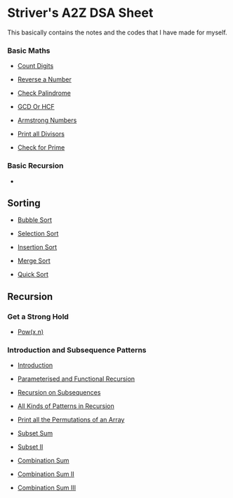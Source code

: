 # Striver's A2Z DSA Sheet 

This basically contains the notes and the codes that I have made for myself.


### Basic Maths

- [Count Digits](Basic_Maths/count_digits.cpp)

- [Reverse a Number](Basic_Maths/reverse_number.cpp)

- [Check Palindrome](Basic_Maths/check_palindrome.cpp)

- [GCD Or HCF](Basic_Maths/gcd_or_hcf.cpp)

- [Armstrong Numbers](Basic_Maths/armstrong_numbers.cpp)

- [Print all Divisors](Basic_Maths/print_all_divisors.cpp)

- [Check for Prime](Basic_Maths/check_for_prime.cpp)


### Basic Recursion

- []()


## Sorting

- [Bubble Sort]()

- [Selection Sort]()

- [Insertion Sort]()

- [Merge Sort](Sorting/merge_sort.cpp)

- [Quick Sort]()


## Recursion

### Get a Strong Hold

- [Pow(x,n)](Recursion/Get%20a%20Strong%20Hold/pow(x%2Cn).cpp)

### Introduction and Subsequence Patterns

- [Introduction](Recursion/Introduction%20and%20Subsequence%20Patterns/intro.cpp)

- [Parameterised and Functional Recursion](Recursion/Introduction%20and%20Subsequence%20Patterns/parameterised_and_functional_recursion.cpp)

- [Recursion on Subsequences](Recursion/Introduction%20and%20Subsequence%20Patterns/recursion_on_subsequences.cpp)

- [All Kinds of Patterns in Recursion](Recursion/Introduction%20and%20Subsequence%20Patterns/printing_subsequences_whose_sum_is_K.cpp)

- [Print all the Permutations of an Array](Recursion/Introduction%20and%20Subsequence%20Patterns/print_all_permutation_of_an_array.cpp)

- [Subset Sum](Recursion/Introduction%20and%20Subsequence%20Patterns/subset_sum.cpp)

- [Subset II](Recursion/Introduction%20and%20Subsequence%20Patterns/unique_subsets.cpp)

- [Combination Sum ](Recursion/Introduction%20and%20Subsequence%20Patternscombination_sum.cpp)

- [Combination Sum II](Recursion/Introduction%20and%20Subsequence%20Patterns/combination_sum_II.cpp)

- [Combination Sum III](Recursion/Introduction%20and%20Subsequence%20Patterns/combination_sum_III.cpp)

